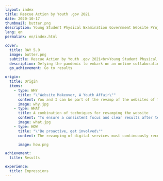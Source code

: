 ```yaml
---
layout: index
title: Rescue Action by Youth .gov 2021
date: 2020-10-17
thumbnail: butter.png
description: Young Student Physical Examination Government Website Project. Defying the pandemic to embark on an online collaboration. Challenging the possibility of revamping public sector websites on the cloud!
lang: en
permalink: en/index.html

cover:
  title: RAY 5.0
  image: butter.png
  subtitle: Rescue Action by Youth .gov 2021<br>Young Student Physical Examination Government Website Project
  description: Defying the pandemic to embark on an online collaboration<br>Challenging the possibility of revamping public sector websites on the cloud!
  go_achievement: Go to results

origin:
  title: Origin
  items:
    - type: WHY
      title: "\"Website Makeover, A Youth Affair\""
      content: You and I can be part of the revamp of the websites of the public sector.<br>From the first edition of the RAY 1.0 government website inspection to the RAY 5.0 website revamp, we have continued to invite young students to participate in the process with their design and information expertise to create a better user experience for public sector websites and seek out more design possibilities for government websites. For this year's program, we have brought in 14 students from various colleges and universities with diverse backgrounds in service design, interface design, visual design and information engineering to partner with the National Development Council and related ministries to conduct a series of exchanges, research and design for four public sector websites.
      image: why.jpg
    - type: WHAT
      title: A combination of techniques for revamping the website
      content: "To ensure a consistent focus and clear results after testing, the PDIS team has put together “Six Design Steps” for user experience for the 2021 RAY program. At the outset of the program, PDIS held a briefing session to explain the six steps and the implementation schedule, and to ensure that the students had a good grasp of the interviews and research, so as to lay the groundwork for subsequent design and prototyping. These six design steps not only give students a clear picture of their own project progress, but also serve as a reference for future units."
      image: what.jpg
    - type: HOW
      title: "\"Be proactive, get involved\""
      content: The revamping of digital services must continuously receive input from all sides and involve a wide range of actors in the design of the initiative, such as related ministries, relevant administrative units, and other stakeholders, so that the whole initiative is compatible with practical feasibility, reasonable business scope, and more design possibilities.<br>As a result, the students engaged in a number of workshops with ministry staff during the internship, gaining insight into the ideas of service providers through a range of design tools, while establishing an offline collaborative model and inviting the agencies to be involved in the design process on an ongoing basis to ensure progress and mutual communication.

      image: how.png

achievement:
  title: Results

experience:
  title: Impressions
---
```

